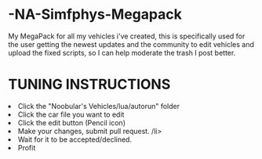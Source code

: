 # -NA-Simfphys-Megapack
My MegaPack for all my vehicles i've created, this is specifically used for the user getting the newest updates and the community to edit vehicles and upload the fixed scripts, so I can help moderate the trash I post better.

<h1> TUNING INSTRUCTIONS </h1>

<li> Click the "Noobular's Vehicles/lua/autorun" folder </li>
<li> Click the car file you want to edit </l> 
<li> Click the edit button (Pencil icon) </l> 
<li> Make your changes, submit pull request. /li>
<li> Wait for it to be accepted/declined. </li> 
<li> Profit </li>  

